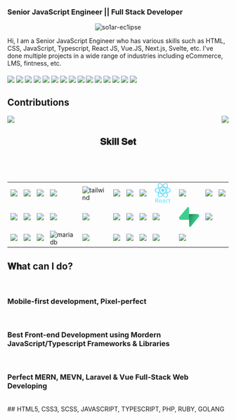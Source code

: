 ### Senior JavaScript Engineer || Full Stack Developer 
<p align="center"> 
<img src="https://komarev.com/ghpvc/?username=Jajabenit250&label=Profile%20views&color=0e75b6&style=flat" alt="so1ar-ec1ipse" /> 
</p>
<!-- <a href="https://github.com/ryo-ma/github-profile-trophy"><img src="https://github-profile-trophy.vercel.app/?username=so1ar-ec1ipse" alt="so1ar-ec1ipse" /></a> -->

Hi, I am a Senior JavaScript Engineer who has various skills such as HTML, CSS, JavaScript, Typescript, React JS, Vue.JS, Next.js, Svelte, etc.
I've done multiple projects in a wide range of industries including eCommerce, LMS, fintness, etc.   
####     
![](https://img.shields.io/badge/Vanilla.js-Green) ![](https://img.shields.io/badge/Typescript.js-Green) ![](https://img.shields.io/badge/React.js-Green) ![](https://img.shields.io/badge/Vue.js-blue) ![](https://img.shields.io/badge/Next.js-blue) ![](https://img.shields.io/badge/Gatsby-blue) ![](https://img.shields.io/badge/Svelte-blue) ![](https://img.shields.io/badge/Node.js-Green) ![](https://img.shields.io/badge/Express.js-Green) ![](https://img.shields.io/badge/Laravel/php-Green) ![](https://img.shields.io/badge/eCommerce-blue) ![](https://img.shields.io/badge/CMS-blue) ![](https://img.shields.io/badge/Shopify-blue) ![](https://img.shields.io/badge/STRAPI-blue) ![](https://img.shields.io/badge/Supabase-blue)


<h2 font-weight="bold">Contributions</h2> 
  <p>
    <img align="right" height="150px" src="https://github-readme-stats.vercel.app/api?username=talentedev&show_icons=true&theme=merko&count_private=true" />
    <img align="left" height="150px" src="https://github-readme-stats.vercel.app/api/top-langs/?username=so1ar-ec1ipse&layout=compact&theme=merko&count_private=true" /> 
    <!--img align="left" height="150px" src="https://github-readme-stats.vercel.app/api/top-langs/?username=talentedev&layout=compact&theme=merko&count_private=true" /--> 
  </p>
<br/>
<h2 font-weight="bold" align="center">
  𝐒𝐤𝐢𝐥𝐥 𝐒𝐞𝐭
</h2>

<table align="center">
  <tr>
    <td><img src="https://cdn.iconscout.com/icon/free/png-128/html5-40-1175193.png" width="100px"></td>
    <td><img src="https://cdn.iconscout.com/icon/free/png-128/css3-11-1175239.png" width="100px"></td>
    <td><img src="https://cdn.iconscout.com/icon/free/png-128/sass-13-1175092.png" width="100px"></td>
    <td><img src="https://cdn.iconscout.com/icon/free/png-128/bootstrap-226077.png" width="100px"></td>
    <td><img src="https://www.vectorlogo.zone/logos/tailwindcss/tailwindcss-icon.svg" alt="tailwind" width="100"></td>
    <td><img src="https://cdn.iconscout.com/icon/free/png-128/javascript-1-225993.png" width="100px"></td>
    <td><img src="https://cdn.iconscout.com/icon/free/png-128/typescript-1-1175078.png" width="100px"></td>
    <td><img src="https://cdn.iconscout.com/icon/free/png-128/jquery-7-1175152.png" width="100"></td>
    <td><img src="https://raw.githubusercontent.com/devicons/devicon/master/icons/react/react-original-wordmark.svg" width="100"/></td>
    <td><img src="https://seeklogo.com/images/N/next-js-logo-8FCFF51DD2-seeklogo.com.png" width="100"/></td>
    <td><img src="https://cdn.iconscout.com/icon/free/png-128/vuejs-3-1175070.png" width="100"></td>
    <td><img src="https://javascriptforwp.com/wp-content/uploads/2019/03/badge-gatsby.png" width="100"></td>
  </tr>
  <tr>
    <td><img src="https://upload.wikimedia.org/wikipedia/commons/thumb/1/1b/Svelte_Logo.svg/747px-Svelte_Logo.svg.png" width="100"></td>
    <td><img src="https://cdn.iconscout.com/icon/free/png-128/nodejs-2-226035.png" width="100"></td>
    <td><img src="https://cdn.iconscout.com/icon/free/png-128/php-99-1175127.png" width="100"></td>
    <td><img src="https://cdn.iconscout.com/icon/free/png-128/codeigniter-5-1175246.png" width="100"></td>
    <td><img src="https://cdn.iconscout.com/icon/free/png-128/laravel-2-1175146.png" width="100"></td>
    <td><img src="https://bs-uploads.toptal.io/blackfish-uploads/components/skill_page/content/logo_file/logo/195523/d3js-7ccc10c45b36ba40d8fd3006561289df.png" width="100"></td>
    <td><img src="https://mui.com/static/logo.png" width="100"></td>
    <td><img src="https://www.chartjs.org/media/logo-title.svg" width="100"></td>
    <td><img src="https://image.pngaaa.com/563/3886563-middle.png" width="100"></td>
    <td><img src="https://raw.githubusercontent.com/github/explore/f4ec5347a36e06540a69376753a7c37a8cb5a136/topics/supabase/supabase.png" width="100"></td>
    <td><img src="https://images.opencollective.com/strapi/3ec3247/logo/256.png" width="100"></td>
  </tr>
  <tr>
    <td><img src="https://cdn.iconscout.com/icon/free/png-64/mysql-3521596-2945040.png"  width="100"/></td>
    <td><img src="https://cdn.iconscout.com/icon/free/png-128/mongodb-4-1175139.png" width="100"></td>
    <td><img src="https://cdn.iconscout.com/icon/free/png-64/postgresql-9-1175120.png"  width="100"/></td>
    <td><img src="https://cdn.iconscout.com/icon/free/png-64/aws-1-282741.png" alt="mariadb" width="100"/></td>
    <td><img src="https://cdn.iconscout.com/icon/free/png-128/redis-6-1175105.png" width="100"></td>
    <td><img src="https://cdn.iconscout.com/icon/free/png-64/nginx-3521604-2945048.png" width="100"/></td>
    <td><img src="https://cdn.iconscout.com/icon/free/png-128/git-18-1175219.png" width="100"></td>
    <td><img src="https://cdn.iconscout.com/icon/free/png-64/heroku-8-1175211.png" width="100"></td>
    <td><img src="https://cdn.iconscout.com/icon/free/png-64/netlify-3521601-2945045.png" width="100"/></td>
    <td><img src="https://cdn.iconscout.com/icon/free/png-64/aws-1869025-1583149.png" width="100"/></td>
  </tr>
</table>

## 𝐖𝐡at can I do?

<div>
<br />

### Mobile-first development, Pixel-perfect
<br />

### Best Front-end Development using Mordern JavaScript/Typescript Frameworks & Libraries
<br />

### Perfect MERN, MEVN, Laravel & Vue Full-Stack Web Developing
<br />
## HTML5, CSS3, SCSS, JAVASCRIPT, TYPESCRIPT, PHP, RUBY, GOLANG
</div>
<br />

